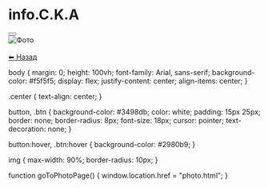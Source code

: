 # info.C.K.A


<!DOCTYPE html>
<html lang="uk">
<head>
    <meta charset="UTF-8">
    <meta name="viewport" content="width=device-width, initial-scale=1.0">
    <link rel="stylesheet" href="style.css">
</head>
<body>
    <div class="center">
        <button onclick="goToPhotoPage()"></button>
    </div>
</body>
</html>


<!DOCTYPE html>
<html lang="uk">
<head>
    <meta charset="UTF-8">
    <meta name="viewport" content="width=device-width, initial-scale=1.0">
    <link rel="stylesheet" href="style.css">
</head>
<body>
    <div class="center">
        <img src="https://i.pinimg.com/736x/ea/c2/52/eac252c37ce77e91363113c3c4dee577.jpg" alt="Фото">
        <br><br>
        <a href="index.html" class="btn">⬅ Назад</a>
    </div>
</body>
</html>


body {
    margin: 0;
    height: 100vh;
    font-family: Arial, sans-serif;
    background-color: #f5f5f5;
    display: flex;
    justify-content: center;
    align-items: center;
}

.center {
    text-align: center;
}

button, .btn {
    background-color: #3498db;
    color: white;
    padding: 15px 25px;
    border: none;
    border-radius: 8px;
    font-size: 18px;
    cursor: pointer;
    text-decoration: none;
}

button:hover, .btn:hover {
    background-color: #2980b9;
}

img {
    max-width: 90%;
    border-radius: 10px;
}


function goToPhotoPage() {
    window.location.href = "photo.html";
}

